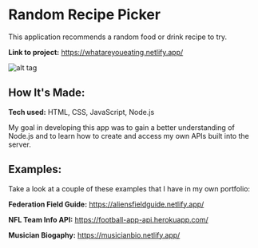# Random Recipe Picker
This application recommends a random food or drink recipe to try.

**Link to project:** https://whatareyoueating.netlify.app/

![alt tag](https://user-images.githubusercontent.com/102547132/178332768-20ebdcc8-c1d4-445f-9051-efb0cd966748.gif)

## How It's Made:

**Tech used:** HTML, CSS, JavaScript, Node.js

My goal in developing this app was to gain a better understanding of Node.js and to learn how to create and access my own APIs built into the server.
 

## Examples:
Take a look at a couple of these examples that I have in my own portfolio:

**Federation Field Guide:** https://aliensfieldguide.netlify.app/

**NFL Team Info API:** https://football-app-api.herokuapp.com/

**Musician Biogaphy:** https://musicianbio.netlify.app/
